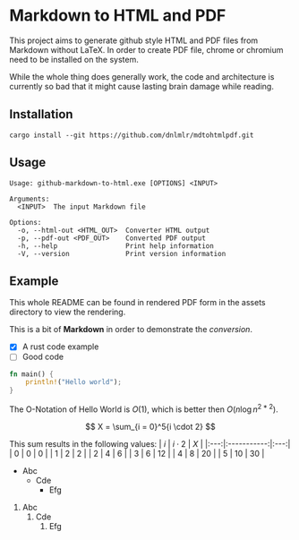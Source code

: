# Markdown to HTML and PDF

This project aims to generate github style HTML and PDF files from Markdown without LaTeX.
In order to create PDF file, chrome or chromium need to be installed on the system. 

While the whole thing does generally work, the code and architecture is currently so bad that it 
might cause lasting brain damage while reading.

## Installation

```
cargo install --git https://github.com/dnlmlr/mdtohtmlpdf.git
```

## Usage

```
Usage: github-markdown-to-html.exe [OPTIONS] <INPUT>

Arguments:
  <INPUT>  The input Markdown file

Options:
  -o, --html-out <HTML_OUT>  Converter HTML output
  -p, --pdf-out <PDF_OUT>    Converted PDF output
  -h, --help                 Print help information
  -V, --version              Print version information
```

## Example

This whole README can be found in rendered PDF form in the assets directory to view the rendering.

This is a bit of **Markdown** in order to demonstrate the *conversion*. 

- [x] A rust code example
- [ ] Good code

```rust
fn main() {
    println!("Hello world");
}
```

The O-Notation of Hello World is $O(1)$, which is better then $O(n \log{n^{2*2}})$.

$$
X = \sum_{i = 0}^5{i \cdot 2}
$$

This sum results in the following values:
| $i$ | $i \cdot 2$ | $X$ |
|:---:|:-----------:|:---:|
| 0   | 0           | 0   |
| 1   | 2           | 2   |
| 2   | 4           | 6   |
| 3   | 6           | 12  |
| 4   | 8           | 20  |
| 5   | 10          | 30  |

- Abc
  - Cde
    - Efg

1. Abc
   1. Cde
      1. Efg